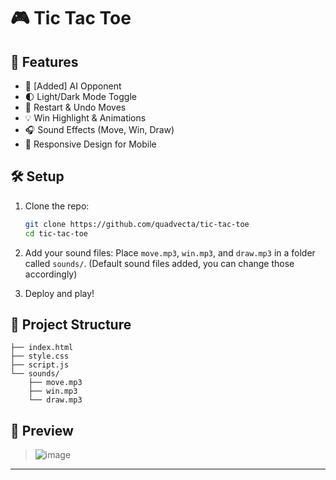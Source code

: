 
# 🎮 Tic Tac Toe

## 🚀 Features
- 🤖 [Added] AI Opponent
- 🌓 Light/Dark Mode Toggle  
- 🔁 Restart & Undo Moves  
- 💡 Win Highlight & Animations  
- 🎧 Sound Effects (Move, Win, Draw)  
- 📱 Responsive Design for Mobile

## 🛠️ Setup

1. Clone the repo:
   ```bash
   git clone https://github.com/quadvecta/tic-tac-toe
   cd tic-tac-toe
   ```

2. Add your sound files:
   Place `move.mp3`, `win.mp3`, and `draw.mp3` in a folder called `sounds/`. (Default sound files added, you can change those accordingly)

3. Deploy and play!

## 📁 Project Structure

```
├── index.html
├── style.css
├── script.js
└── sounds/
    ├── move.mp3
    ├── win.mp3
    └── draw.mp3
```

## 📸 Preview

> ![image](https://github.com/user-attachments/assets/fdf12cac-b799-4817-b39c-13786ad6cef3)

---
